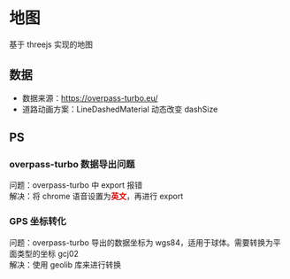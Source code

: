 # 地图
基于 threejs 实现的地图

## 数据
- 数据来源：https://overpass-turbo.eu/
- 道路动画方案：LineDashedMaterial 动态改变 dashSize

## PS
### overpass-turbo 数据导出问题
问题：overpass-turbo 中 export 报错  
解决：将 chrome 语音设置为<font color="#dd0000">**英文**</font>，再进行 export

### GPS 坐标转化
问题：overpass-turbo 导出的数据坐标为 wgs84，适用于球体。需要转换为平面类型的坐标 gcj02  
解决：使用 geolib 库来进行转换